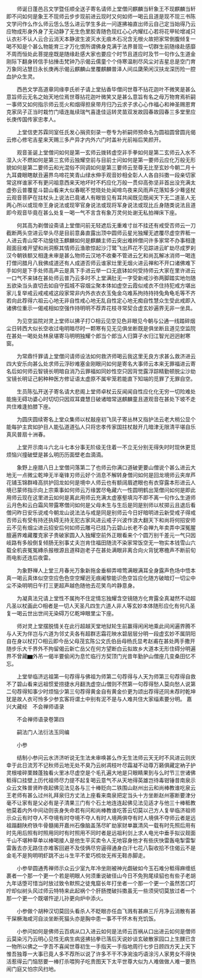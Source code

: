 <!-- { "loadSidebar": true } -->
　　师诞日蓬邑吕文学暨任顺全送子寄名请师上堂僧问麒麟当轩象王不现麒麟当轩即不问如何是象王不现师云步步现前进云现时又何如师一喝云且道是现不现三书陈文学问作么作么师云恁么恁么进云学生多此一问遂拂袖直出师云自己定当始得乃云应物成形身外身了无动静了无生色里胶青随色现红心心内耀红心若将花甲轮增减只认衣衫不认人云合云消天本静波生波灭水无痕木石况含无根火故把家常倒腹倾复一喝不知是个甚么物能育三才万化恨所谓佛身克满于法界普现一切群生前随缘赴感靡不周而恒处此菩提座既是随缘赴感大家也要应个时节且道应时及节一句作么生道金刚际下翻身转信手拈捶击梵钟乃示偈云儒童个个侍寒温削尽风尘对吉星总是空门育万象同沾慧日永长庚再示偈云麒麟山里覆麒麟普泽人间瓜瓞荣闲汉扶龙深历险一腔血护众生灵。

　　西邑文学高道章同缘李氏祈子请上堂拈香毕僧问世尊不拈花迦叶不微笑是甚么意旨师云无名之始天地位焉世尊拈花迦叶微笑又是甚么意旨有名之母万物育焉祈嗣一事师又如何指示师云觅火和烟得担泉带月归乃云求子求心心作福心和神圣赐恩育克家凤子正当时栽竹门墙连胤续瑞气喜逢佳运转灵苗双发故园春故园春三多堂里应长庚传国传家忠孝人。

　　上堂信吏苏霖同室任氏发心捐资刻录一卷专为祈嗣师预命名为圆祖圆曾圆兆偈云修心修宅吉星来天赐三多产异才内外六门时盖补光前裕后笑颜开。

　　观音圣诞上堂僧问如何是第一玄师云拨转虚空非手拳如何是第二玄师云入水不湿入火不燃如何是第三玄师云独耀空前与目前士问如何是第一要师云应化万般无形貌如何是第二要师云和光混俗不同调如何是第三要师云至尊无比至玄妙今朝二月十九耳聋眼瞎献丑遍界鸟啼花笑青山绿水伸手观音妙相全彰人人各自抖擞一段亲切家常这样谁家不有更问祖意西来天地坏时不朽应化万般一贯仰高弥坚非首出没充满太虚弥云普覆星斗碧山看来大似春眠不觉晓处处闻啼鸟夜来风雨声花落知多少蓦竖杖云观音菩萨在拄杖头上说法已竟诸人有眼皆见有耳共闻既见既闻天下无二道圣人无两心所以或现帝王身说法或现宰官身说法或现将军身说法或现比丘身随类说法且道即今观音毕竟在甚么处复一喝一气不言含有象万灵何处谢无私拍禅床下座。

　　何其高为剃僧设斋请上堂僧问前无轻遮后无重难寸丝不挂还有戒受否师云一刀截断两头空进云举头尽是目前意鼻直露出顶中圆师云星光独耀无遮覆尽虚空界秪一人进云青山常不动旋绕玉麒麟如何是麒麟主师云突出难辨僧问许多家常不办事相逢觌面目难开望和尚洞察其情师云渔歌惊起沙汀鹭飞出芦花不见踪进云旷劫尽成罗刹汉今朝铁额又相逢未审是甚么物师云汉地不收秦不管进云乞和尚瓦解冰消师一喝连打僧问腊月八我佛成道还有人成道否师云谁家灶里无烟火进云禅和不开口诸佛难下手如何是下手处师高声云是真下手进云举一口无底钵如何受持师云大家在里许进云一口气不来钵在甚处师云普乃云多时不上堂满肚无一字受新戒沙弥两脚踏实地勿随五欲染当头直切去如自守孤城不容烟尘聚本体如虚空云霞似戒衣不住持犯戒方堪出家儿复举戒云戒戒戒这段家常非内外衣衣衣玉兔金乌难系拘持持持兔角龟毛等不齐若向此荐得六祖云心地无非自性戒心地无乱自性定心地无痴自性慧众生受此戒即入诸佛位重示一偈戒相如空强作持明明不荐弄花枝寻常契合虚玄妙遍界无非一坐具。

　　为见空监院对灵上堂师以拂子打○相云见空见色非眼见今朝与公通一线踏碎烟尘日转西大似长空收过电明暗尽时一颗寒有见无见俱坐断既是俱坐断且道见空监院在甚处一喝处处林泉堪寄马明明独耀个郎当个郎当人归算子水归江智光迥迥射寒窗。

　　为常鼎忏罪请上堂僧问请师设法如何救济师喝云我这里无良方求甚么救济进云四大安乐向甚么处求师云浮砂难塞金刚眼问如何是寄名大事师云本来无罪福进云寄名后如何师云智镜长明暗自消乃云罪福如同妙性空只因背觉露浮踪精勤顿脱尘沙劫宝镜长明证己躬种种医方修证语太虚原不属牢笼若能直下知端的觅罪了无罪自空。

　　生员陈弘开送子寄名请大悲阁上堂师卓杖云反闻闻自性应化化无穷一切险难处能施无碍功婆心时切切只因双耳聋慧日破诸暗常送麒麟童且道观音在甚处下坡不走共住难逢拍膝下座。

　　为圆庆圆续寄名上堂众集师以杖敲座初飞凤子寄丛林又指护法云老大梢公显个能每护主宾如护目人能弘道道弘人只将忠孝传家国拄杖敲开几暗津无限清平堪自乐真风普扇十洲春。

　　上堂开示南斗六北斗七本分事无阶级无住着一不立无分别无得失时时现休更觅烦恼兴撞破壁是甚么明历历面壁老血滴滴。

　　象野上座腊八日上堂僧问落第二了也师云你满口道破更要山僧说个甚么进云大地无一点微尘乾坤无半毫锋刃师云好个消息不解转身僧问如何是回龙境师云夹岸芦花铺玉锦群峰高拱护回龙如何是境中人师云也有额阔眉遮眼也有衣穿露本形进云人境已蒙师指示向上宗乘事如何师云万缘罢尽龟藏六一性圆明鹤出笼僧问如何是即此用师云现在这里进云如何是离此用师云充满太虚塞壑填沟不即不离一句作么生道师云月色和云白霜风带露寒僧问如何是父母未生与生后是同是别师以杖掷云且退后看僧问昨日安乐说戒今朝龙山说法法与戒是同是别师云今日好暗明进云新受戒子得戒否师云有受有持还执碍无持无犯古家风进云戒子兴波作浪大翻天下和尚将何招安师云不见有烟尘进云招安后何如师云雕弓已挂乃云碧山长老不会禅九年卖弄中深冤腥膻遍界难藏覆克家子贵破家圆入入独耀空前外正眼看来个个圆万别千差元一气只因岐路有多般倒复倾肠无别事丈夫岂肯住福田随流不染家常饭空无一物实本钱雪山六载全机丧冤冤縳杀报根源且道释迦老子在甚处满眼非离合向火背犹寒檐声不断前旬雨电影还连后夜雷。

　　为象野禅人上堂三月春光万象新拖金垂柳弄啼莺满眼满耳全身露声色场中悟本真一喝云真体似空空应色色空空耀迥无痕阇黎能识色空旨应化随方破暗灯一切尘中尘不染明明日午打三更超声越色随他去花笑鸟吟静意身。

　　为凝真法兄请上堂性不属拘不住定情忘独耀含空镜随方化育露全真凝然不动超凡圣以杖画此○相者是一切人天圣凡四生六道人非人等玄妙本体随形应化有何凡圣复一喝云世出世间无染碍万亿乾坤眼里尘下座。

　　师对灵上堂摆脱情关在此行超越天堂地狱轮生前赢得闲闲地乘此间闲遍界腾不与人天为伴岂与六道为邻丈夫各有超群志霜花映水碧层层分明一段虚玄妙不属阴阳自在身以杖打○相云即今岳父母茂玄陈公文氏伯岳母杨氏显考赵甫在甚处两手撒开随步乐大千界外不拘留偈云新亡岳父在何方望断白云拟故乡大道本无形住碍分明遍界不曾藏▆外吊一偈半要偷闲为息忙临行方契顶门光昔年勤护山僧座几变桑田忆不忘。

　　上堂举临济远祖第一句荐得与佛祖为师第二句荐得与人天为师第三句荐得自救不了碧山看来远祖惯爱捞捷水月翻洗虚空山僧则不然第一句荐得愁人莫向愁人说第二句荐得知事少时烦恼少第三句荐得黄金自有黄金价更为颂出荐得还同未荐时乾坤犹是故人衣可怜多少参玄客将谓土中别有泥不是与人难共住大家缁素要分明。
嘉兴大藏经　不会禅师语录


　　不会禅师语录卷第四

　　嗣法门人法衍法玉同编

　　小参

　　结制小参问云水济济听说无生法未审唤甚么作无生法师云天无时不风进云则庆幸于此日流芳不记秋师云地无处不臭乃云树凋枝叶尽霜凝不动尊万籁俱藏定衲子护灵根唼碎栗棘蓬独看火里冰尽虚空是个毛孔遍大地是只眼睛果到与么时节三世诸佛秪得口挂壁上历代祖师尽力提不起复喝云意气不从天地得英雄岂待毒钳锤昔南泉示众云文殊普贤昨夜起佛见法见各与三十棒贬向二铁围山赵州出云和尚棒教谁吃泉云王老师有甚么过州礼拜泉归方丈法上座看来南泉把定当头十方坐断赵州塞断要津分毫不让家有是父必有是子清果三门有个石土地连连起佛见法见适才与他三十棒秪教他莫着内外中间动则丧身失命若有问和尚棒教谁吃答云切莫以己方人复举临济祖师示众云有时夺人不夺境有时夺境不夺人有时人境两俱夺有时人境俱不夺师云者是远祖蹋翻陕府铁牛骨髓揭开嘉州石像脑盖荡尽旷劫家财单赢清风一载有时先照后用有时先用后照有时照用同时有时照用不同时者是远祖利剑上求人电光中垂手拟议觌面千山不堪种草单以棒喝接人是他生平买卖令人无地容身他才有些庆快雷轰电掣雷掣雷轰去亦无路住亦难客回避不及伎俩尽穷逼得通身白汗七花八裂收拾不住偈云不是金毛不是狗明明虾跳不出斗生平不爱巧梳妆无裈无鞋赤脚走。

　　小参举圆通秀禅师示众云少室九年冷坐刚被神光觑破如今玉石难分秪得麻缠纸裹者一个那一个更一个若是明眼人何须重说破径山今日不免狗尾续貂也有些子老胡九年话堕可惜当时放过致令默照之徒鬼窟长年打坐者一个那一个更一个虽然苦口叮咛却似树头风过师云特特来此起祸个个肝肠搅破抖擞虽无一些须臾切莫放过者一个那一个更一个既堪忤逆儿孙更向炉中添火。

　　小参做个胡种汉切莫回头看杀人不眨眼亦任血飞溅有甚麻三斤月净云消散有甚干屎橛海咸河自淡坐断死猫头亦是胸中患一事不干怀木有充饥饭。

　　小参问如何是佛师云百病从口入进云如何是法师云百祸从口出进云如何是僧师云莫染污乃云明心见性无病生病竖拂拈拳已落后天说妙谈玄破散家园口上生醭已含一物所以佛之一字吾不喜闻世尊初生一手指天一手指地周行七步日顾四方天上天下惟吾独尊一大事已竟人多不荐所以说了许多不干不净涴浊巧语涂污人家男女不得快活惹得云门恼怒要一棒打杀喂狗子吃贵图天下太平世尊大似为人难做做人难一要热闹门庭又怕宗风扫地。


